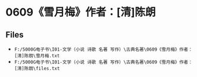# 0609《雪月梅》作者：[清]陈朗

## Files

- `F:/5000G电子书\I01-文学（小说 诗歌 名著 写作）\古典名著\0609《雪月梅》作者：[清]陈朗\雪月梅.txt`
- `F:/5000G电子书\I01-文学（小说 诗歌 名著 写作）\古典名著\0609《雪月梅》作者：[清]陈朗\files.txt`
